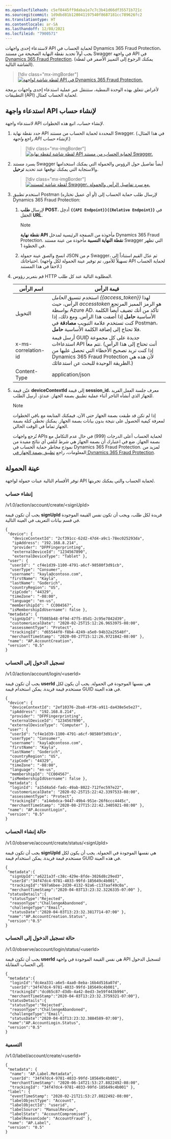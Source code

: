```yaml
---
ms.openlocfilehash: c5ef8445ff9daba1e7c7c3b41d66df35571b721c
ms.sourcegitcommit: 1d9dbd81b128041197540f8687181cc789626fc2
ms.translationtype: HT
ms.contentlocale: ar-SA
ms.lasthandoff: 12/08/2021
ms.locfileid: "7900571"
---
```

لاستدعاء إحدى واجهات API لحماية الحساب في Dynamics 365 Fraud Protection، يجب أولاً تحديد نقطة النهاية الصحيحة من مستند Swagger في واجهة API في [Dynamics 365 Fraud Protection](https://apidocs.microsoft.com/services/dynamics365fraudprotection/?azure-portal=true).
(يمكنك الرجوع إلى التمييز الأصفر في لقطة الشاشة التالية).

> [!div class="mx-imgBorder"]
 > [![لقطة شاشة لواجهة API في Dynamics 365 Fraud Protection.](../media/integration-testing.png)](../media/integration-testing.png#lightbox)

لأغراض تتعلق بهذه الوحدة النمطية، ستتنقل عبر عملية استدعاء إحدى واجهات برمجة التطبيقات (API) لحماية الحساب كمثال.

## <a name="call-the-account-create-api"></a>استدعاء واجهة API لإنشاء حساب

لاستدعاء واجهة API لإنشاء حساب، اتبع هذه الخطوات.

1. حدد نقطة نهاية API المحددة لحماية الحساب من مستند Swagger. (في هذا المثال، راجع *واجهة API لإنشاء حساب‬*.)

    > [!div class="mx-imgBorder"]
    > [![لقطة شاشة لنقطة نهاية API لحماية الحساب من مستند Swagger.](../media/account-create.png)](../media/account-create.png#lightbox)

1. يسرد مستند Swagger أيضاً تفاصيل حول الرؤوس والحمولة التي يمكنك استخدامها والاستجابة التي يمكنك توقعها عند تحديد **ترحيل**.

    > [!div class="mx-imgBorder"]
    > [![لقطة شاشة لمستند Swagger، مع سرد تفاصيل الرأس والحمولة.](../media/headers-payloads.png)](../media/headers-payloads.png#lightbox)

1. استخدم تطبيق Postman (أو أي عميل تختاره) لإرسال طلب حماية الحساب إلى Dynamics 365 Fraud Protection:

    1. لإرسال **طلب POST**، أدخِل **`{{API Endpoint}}{{Relative Endpoint}}`** في الحقل **URL**.

        > [!NOTE]
        > **نقطة نهاية API** مأخوذة من الصفحة الرئيسية لمدخل Dynamics 365 Fraud Protection. **نقطة النهاية النسبية** مأخوذة من عينة مستند Swagger التي تظهر في الخطوة 1.

    1. انسخ والصق عينة حمولة JSON م من Swagger، ثم عدّل القيم استناداً إلى احتياجاتك. (تسهيلاً للأمور، تم توفير عينة الحمولة لكل واجهة API لحماية الحساب لاحقاً في هذا المستند.)

1. قم بتمرير رؤوس HTTP المطلوبة التالية عند كل طلب.

    | اسم الرأس | قيمة الرأس |
    |-------------|--------------|
    | التخويل  | استخدم تنسيق *الحامل {{access_token}}* لهذا الرأس، حيث *accesstoken* هو الرمز المميز المرتجع بواسطة Azure AD. تأكد من أنك تضيف أيضاً الكلمة الأساسية **حامل** إذا أضفت هذا الرأس. ومع ذلك، إذا كنت تستخدم علامة التبويب **مصادقة** في Postman، فلا تحتاج إلى إضافة الكلمة الأساسية **حامل**. |
    | x-ms-correlation-id | أرسل قيمة GUID جديدة على كل مجموعة استدعاءات API تتم معاً. (أنت تحتاج إلى هذا الرأس إذا كنت تريد تصحيح الأخطاء التي تحصل عليها من Dynamics 365 Fraud Protection لأن هذه هي الطريقة الوحيدة للبحث عن استدعائك.) |
    | Content-Type  | application/json  |

1. عيّن قيمة **deviceContextId** إلى قيمة **session_id**، معرف جلسة العمل الفريد للجهاز الذي أنشأه التاجر أثناء عملية تطبيق بصمة الجهاز. عندئذٍ، أرسِل الطلب.

    > [!NOTE]
    >
    > إذا لم تكن قد طبقت بصمة الجهاز حتى الآن، فيمكنك المتابعة مع باقي الخطوات لمعرفة كيفية الحصول على نتيجة بدون بيانات بصمة الجهاز. يمكنك تخطي كتلة بصمة الجهاز تماماً في الوقت الحالي.
    >
    > تُرجع واجهات APIs لحماية الحساب أعلى الدرجات (999) في حال عدم التكامل مع بصمة الجهاز. ضع في اعتبارك أن بصمة الجهاز هي شرط لتلقي أي نتائج مفيدة من نموذج مخاطر حماية الحساب في Dynamics 365 Fraud Protection. لمزيد من المعلومات، راجع [تطبيق بصمة الجهاز في Dynamics 365 Fraud Protection](/learn/modules/device-fingerprint-fraud-protection/?azure-portal=true).

## <a name="sample-payload"></a>عينة الحمولة

توفر الأقسام التالية عينات حمولة لواجهة API لحماية الحساب والتي يمكنك تجربتها.

### <a name="account-create"></a>إنشاء حساب

/v1.0/action/account/create/\<signUpId>

يجب أن تكون قيمة **signUpId** فريدة لكل طلب، ويجب أن تكون نفس القيمة الموجودة في قسم بيانات التعريف في العينة التالية.

```http
{ 
 "device": { 
   "deviceContextId": "2cf391cc-62d2-47d4-a9c1-78ec025293da", 
   "ipAddress": "192.168.8.214", 
   "provider": "DFPFingerprinting", 
   "externalDeviceId": "1234567890", 
   "externalDeviceType": "Tablet" }, 
 "user": { 
  "userId": " cf4e1d39-1100-4791-a6cf-98580f3d91cb", 
  "userType": "Consumer", 
  "username": "kayla@contoso.com", 
  "firstName": "Kayla", 
  "lastName": "Goderich", 
  "countryRegion": "US", 
  "zipCode": "44329", 
  "timeZone": "-08:00", 
  "language": "en-us", 
  "membershipId": " CC004567", 
  "isMembershipIdUsername": false }, 
 "metadata": { 
  "signUpId": "f5085b48-0f9d-47f5-85d1-2c95e7842d39", 
  "customerLocalDate": "2020-02-25T15:12:26.9653975-08:00", 
  "assessmentType": "Protect", 
  "trackingId": "d65544f0-f8b4-4249-a5e0-94b32a25548f", 
  "merchantTimeStamp": "2020-08-27T15:12:26.9721842-08:00" }, 
 "name": "AP.AccountCreation", 
 "version": "0.5" 
} 
```

### <a name="account-login"></a>تسجيل الدخول إلى الحساب

/v1.0/action/account/login/\<userId>

يجب أن تكون قيمة **userId** هي نفسها الموجودة في الحمولة. يجب أن يكون لكل مستخدم قيمة فريدة. يمكن استخدام قيمة GUID في هذه العينة.

```http
{ 
 "device": { 
  "deviceContextId": "2ef10376-2ba8-4f36-a911-da438e5e5e27", 
  "ipAddress": "192.168.8.214", 
  "provider": "DFPFingerprinting", 
  "externalDeviceId": "1234567890", 
  "externalDeviceType": "Computer" }, 
 "user": { 
  "userId": "cf4e1d39-1100-4791-a6cf-98580f3d91cb", 
  "userType": "Consumer", 
  "username": "kayla@contoso.com", 
  "firstName": "Kayla", 
  "lastName": "Goderich", 
  "countryRegion": "US", 
  "zipCode": "44329", 
  "timeZone": "-08:00", 
  "language": "en-us", 
  "membershipId": "CC004567", 
  "isMembershipIdUsername": false }, 
 "metadata": { 
  "loginId": "a15d4a5d-fadc-49ab-8022-712fec597e22", 
  "customerLocalDate": "2020-02-25T15:22:42.3397533-08:00", 
  "assessmentType": "Protect", 
  "trackingId": "a14ebdca-9447-49b4-951e-26f6ccc4445c", 
  "merchantTimeStamp": "2020-08-27T15:22:42.3405921-08:00" }, 
 "name": "AP.AccountLogin", 
 "version": "0.5" 
}
```

### <a name="account-create-status"></a>حالة إنشاء الحساب

/v1.0/observe/account/create/status/\<signUpId>

يجب أن تكون قيمة **signUpId** هي نفسها الموجودة في الحمولة. يجب أن يكون لكل مستخدم قيمة فريدة. يمكن استخدام قيمة GUID في هذه العينة.

```http
{ 
 "metadata":{ 
  "signUpId":"a6221a3f-c38c-429e-8fde-3026d8c29ed3", 
  "userId":"34f47dc4-9781-4033-99fd-185649c4b001", 
  "trackingId":"697a6bee-2d30-4132-92a6-c137aaf49c0a", 
  "merchantTimeStamp":"2020-04-03T13:23:32.3226335-07:00" }, 
 "statusDetails":{ 
  "statusType":"Rejected", 
  "reasonType":"ChallengeAbandoned", 
  "challengeType":"Email", 
  "statusDate":"2020-04-03T13:23:32.3817714-07:00" },
 "name":"AP.AccountCreation.Status", 
 "version":"0.5" 
}
```

### <a name="account-login-status"></a>حالة تسجيل الدخول إلى الحساب

/v1.0/observe/account/login/status/\<userId>

يجب أن تكون قيمة **userId** هي نفس القيمة الموجودة في واجهة API لتسجيل الدخول إلى الحساب المقابلة.

```http
{ 
 "metadata":{ 
  "loginId":"dc4ea331-a6e5-4aa0-8eba-16b4d516a07d", 
  "userId":"34f47dc4-9781-4033-99fd-185649c4b001", 
  "trackingId":"dcd65c87-d3db-4a42-8ed3-3e59f443b994", 
  "merchantTimeStamp":"2020-04-03T13:23:32.3759321-07:00"}, 
 "statusDetails":{ 
  "statusType":"Rejected", 
  "reasonType":"ChallengeAbandoned", 
  "challengeType":"Email", 
  "statusDate":"2020-04-03T13:23:32.3884589-07:00"}, 
 "name":"AP.AccountLogin.Status", 
 "version":"0.5" 
}
```

### <a name="label"></a>التسمية

/v1.0/label/account/create/\<userId>

```http
{ 
 "metadata": { 
  "name": "AP.Label.Metadata", 
  "userId": "34f47dc4-9781-4033-99fd-185649c4b001", 
  "merchantTimeStamp": "2020-06-14T21:53:27.8822492-08:00", 
  "trackingId": "34f47dc4-9781-4033-99fd-185649c4b001" }, 
 "label": { 
  "eventTimeStamp": "2020-02-21T21:53:27.8822492-08:00", 
  "labelObjectType": "Account", 
  "labelObjectId": "userid", 
  "labelSource": "ManualReview", 
  "labelState": "AccountCompromised", 
  "labelReasonCode": "AccountFraud" }, 
 "name": "AP.Label", 
 "version": "0.5" 
}
```
